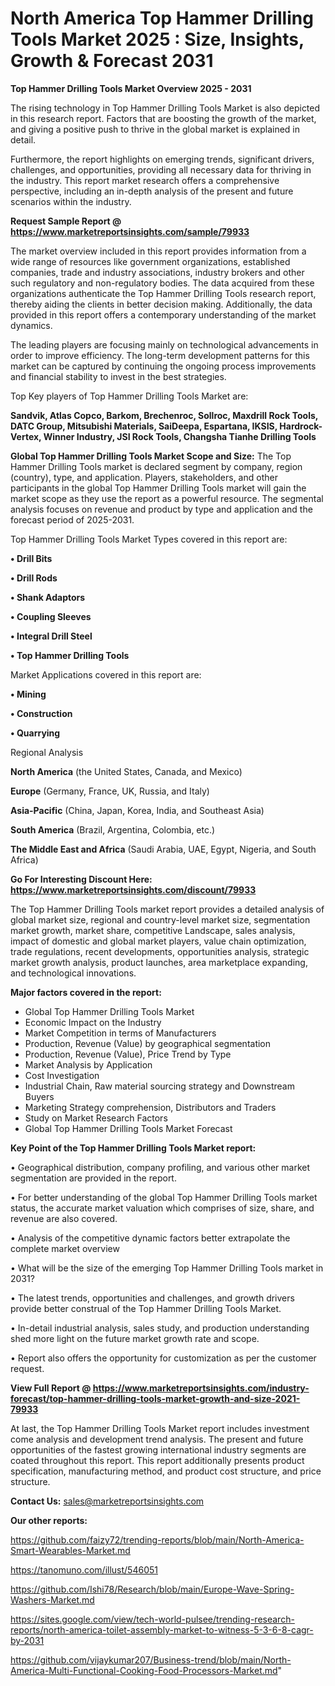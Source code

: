 # North America Top Hammer Drilling Tools Market 2025 : Size, Insights, Growth & Forecast 2031

<Strong> Top Hammer Drilling Tools Market Overview 2025 - 2031</strong>

The rising technology in Top Hammer Drilling Tools Market is also depicted in this research report. Factors that are boosting the growth of the market, and giving a positive push to thrive in the global market is explained in detail.

Furthermore, the report highlights on emerging trends, significant drivers, challenges, and opportunities, providing all necessary data for thriving in the industry. This report market research offers a comprehensive perspective, including an in-depth analysis of the present and future scenarios within the industry.

<strong>Request Sample Report @ <a href=https://www.marketreportsinsights.com/sample/79933>https://www.marketreportsinsights.com/sample/79933</a></strong>

The market overview included in this report provides information from a wide range of resources like government organizations, established companies, trade and industry associations, industry brokers and other such regulatory and non-regulatory bodies. The data acquired from these organizations authenticate the Top Hammer Drilling Tools research report, thereby aiding the clients in better decision making. Additionally, the data provided in this report offers a contemporary understanding of the market dynamics.

The leading players are focusing mainly on technological advancements in order to improve efficiency. The long-term development patterns for this market can be captured by continuing the ongoing process improvements and financial stability to invest in the best strategies.

Top Key players of Top Hammer Drilling Tools Market are:

<strong>Sandvik, Atlas Copco, Barkom, Brechenroc, Sollroc, Maxdrill Rock Tools, DATC Group, Mitsubishi Materials, SaiDeepa, Espartana, IKSIS, Hardrock-Vertex, Winner Industry, JSI Rock Tools, Changsha Tianhe Drilling Tools</strong>

<strong><b>Global Top Hammer Drilling Tools Market Scope and Size:</b></strong>
The Top Hammer Drilling Tools market is declared segment by company, region (country), type, and application. Players, stakeholders, and other participants in the global Top Hammer Drilling Tools market will gain the market scope as they use the report as a powerful resource. The segmental analysis focuses on revenue and product by type and application and the forecast period of 2025-2031.

Top Hammer Drilling Tools Market Types covered in this report are:

<strong>• Drill Bits

• Drill Rods

• Shank Adaptors

• Coupling Sleeves

• Integral Drill Steel

• Top Hammer Drilling Tools</strong>

Market Applications covered in this report are:

<strong>• Mining

• Construction

• Quarrying</strong> 

Regional Analysis

<strong>North America</strong> (the United States, Canada, and Mexico)

<strong>Europe</strong> (Germany, France, UK, Russia, and Italy)

<strong>Asia-Pacific</strong> (China, Japan, Korea, India, and Southeast Asia)

<strong>South America</strong> (Brazil, Argentina, Colombia, etc.)

<strong>The Middle East and Africa</strong> (Saudi Arabia, UAE, Egypt, Nigeria, and South Africa)

<strong>Go For Interesting Discount Here: <a href=https://www.marketreportsinsights.com/discount/79933>https://www.marketreportsinsights.com/discount/79933</a></strong>

The Top Hammer Drilling Tools market report provides a detailed analysis of global market size, regional and country-level market size, segmentation market growth, market share, competitive Landscape, sales analysis, impact of domestic and global market players, value chain optimization, trade regulations, recent developments, opportunities analysis, strategic market growth analysis, product launches, area marketplace expanding, and technological innovations.

<strong><b>Major factors covered in the report:</b></strong>
<ul>
  <li>Global Top Hammer Drilling Tools Market </li>
  <li>Economic Impact on the Industry</li>
  <li>Market Competition in terms of Manufacturers</li>
  <li>Production, Revenue (Value) by geographical segmentation</li>
  <li>Production, Revenue (Value), Price Trend by Type</li>
  <li>Market Analysis by Application</li>
  <li>Cost Investigation</li>
  <li>Industrial Chain, Raw material sourcing strategy and Downstream Buyers</li>
  <li>Marketing Strategy comprehension, Distributors and Traders</li>
  <li>Study on Market Research Factors</li>
  <li>Global Top Hammer Drilling Tools Market Forecast</li>
</ul>

<strong><b>Key Point of the Top Hammer Drilling Tools Market report:</b></strong>

• Geographical distribution, company profiling, and various other market segmentation are provided in the report.

• For better understanding of the global Top Hammer Drilling Tools market status, the accurate market valuation which comprises of size, share, and revenue are also covered.

• Analysis of the competitive dynamic factors better extrapolate the complete market overview

• What will be the size of the emerging Top Hammer Drilling Tools market in 2031?

• The latest trends, opportunities and challenges, and growth drivers provide better construal of the Top Hammer Drilling Tools Market.

• In-detail industrial analysis, sales study, and production understanding shed more light on the future market growth rate and scope.

• Report also offers the opportunity for customization as per the customer request.

<strong><b>View Full Report @ <a href=https://www.marketreportsinsights.com/industry-forecast/top-hammer-drilling-tools-market-growth-and-size-2021-79933>https://www.marketreportsinsights.com/industry-forecast/top-hammer-drilling-tools-market-growth-and-size-2021-79933</a></b></strong>


At last, the Top Hammer Drilling Tools Market report includes investment come analysis and development trend analysis. The present and future opportunities of the fastest growing international industry segments are coated throughout this report. This report additionally presents product specification, manufacturing method, and product cost structure, and price structure.

<strong>Contact Us:</strong>
sales@marketreportsinsights.com

<strong>Our other reports:</strong>

<a href=https://github.com/faizy72/trending-reports/blob/main/North-America-Smart-Wearables-Market.md>https://github.com/faizy72/trending-reports/blob/main/North-America-Smart-Wearables-Market.md</a>

<a href=https://tanomuno.com/illust/546051>https://tanomuno.com/illust/546051</a>

<a href=https://github.com/Ishi78/Research/blob/main/Europe-Wave-Spring-Washers-Market.md>https://github.com/Ishi78/Research/blob/main/Europe-Wave-Spring-Washers-Market.md</a>

<a href=https://sites.google.com/view/tech-world-pulsee/trending-research-reports/north-america-toilet-assembly-market-to-witness-5-3-6-8-cagr-by-2031>https://sites.google.com/view/tech-world-pulsee/trending-research-reports/north-america-toilet-assembly-market-to-witness-5-3-6-8-cagr-by-2031</a>

<a href=https://github.com/vijaykumar207/Business-trend/blob/main/North-America-Multi-Functional-Cooking-Food-Processors-Market.md>https://github.com/vijaykumar207/Business-trend/blob/main/North-America-Multi-Functional-Cooking-Food-Processors-Market.md</a>"
